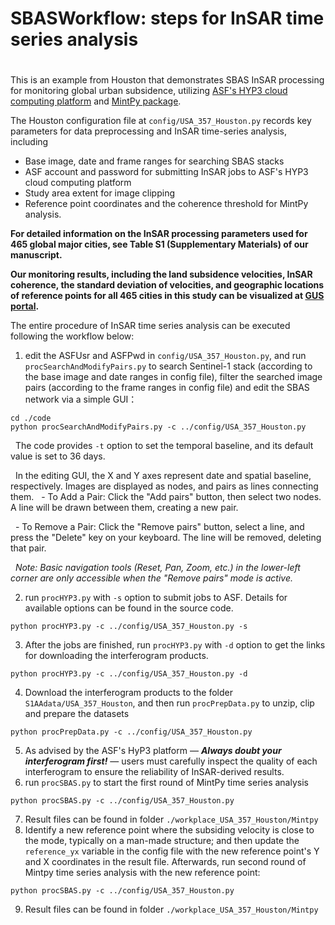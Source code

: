 # SBASWorkflow: steps for InSAR time series analysis
# 
This is an example from Houston that demonstrates SBAS InSAR processing for monitoring global urban subsidence, utilizing [ASF's HYP3 cloud computing platform](https://search.asf.alaska.edu/) and [MintPy package](https://github.com/insarlab/MintPy).

The Houston configuration file at `config/USA_357_Houston.py` records key parameters for data preprocessing and InSAR time-series analysis, including 

- Base image, date and frame ranges for searching SBAS stacks
- ASF account and password for submitting InSAR jobs to ASF's HYP3 cloud computing platform
- Study area extent for image clipping
- Reference point coordinates and the coherence threshold for MintPy analysis.

**For detailed information on the InSAR processing parameters used for 465 global major cities, see Table S1 (Supplementary Materials) of our manuscript.**

**Our monitoring results, including the land subsidence velocities, InSAR coherence, the standard deviation of velocities, and geographic locations of reference points for all 465 cities in this study can be visualized at [GUS portal](https://ee-pkurelab.projects.earthengine.app/view/gus).**

The entire procedure of InSAR time series analysis can be executed following the workflow below:

1. edit the ASFUsr and ASFPwd in `config/USA_357_Houston.py`, and run `procSearchAndModifyPairs.py` to search Sentinel-1 stack (according to the base image and date ranges in config file), filter the searched image pairs (according to the frame ranges in config file) and edit the SBAS network via a simple GUI：
```
cd ./code
python procSearchAndModifyPairs.py -c ../config/USA_357_Houston.py
```

&nbsp;&nbsp;The code provides `-t` option to set the temporal baseline, and its default value is set to 36 days. 

&nbsp;&nbsp;In the editing GUI, the X and Y axes represent date and spatial baseline, respectively. Images are displayed as nodes, and pairs as lines connecting them.
&nbsp;&nbsp;- To Add a Pair: Click the "Add pairs" button, then select two nodes. A line will be drawn between them, creating a new pair.

&nbsp;&nbsp;- To Remove a Pair: Click the "Remove pairs" button, select a line, and press the "Delete" key on your keyboard. The line will be removed, deleting that pair.

&nbsp;&nbsp;*Note: Basic navigation tools (Reset, Pan, Zoom, etc.) in the lower-left corner are only accessible when the "Remove pairs" mode is active.*

2. run `procHYP3.py` with `-s` option to submit jobs to ASF. Details for available options can be found in the source code.
<pre><code>python procHYP3.py -c ../config/USA_357_Houston.py -s</code></pre>
3. After the jobs are finished, run `procHYP3.py` with `-d` option to get the links for downloading the interferogram products. 
<pre><code>python procHYP3.py -c ../config/USA_357_Houston.py -d</code></pre>
4. Download the interferogram products to the folder `S1AAdata/USA_357_Houston`, and then run `procPrepData.py` to unzip, clip and prepare the datasets
<pre><code>python procPrepData.py -c ../config/USA_357_Houston.py</code></pre> 
5. As advised by the ASF's HyP3 platform — ***Always doubt your interferogram first!*** — users must carefully inspect the quality of each interferogram to ensure the reliability of InSAR-derived results. 
6. run `procSBAS.py` to start the first round of MintPy time series analysis
<pre><code>python procSBAS.py -c ../config/USA_357_Houston.py</code></pre> 
7. Result files can be found in folder `./workplace_USA_357_Houston/Mintpy`
8. Identify a new reference point where the subsiding velocity is close to the mode, typically on a man-made structure; and then update the `reference_yx` variable in the config file with the new reference point's Y and X coordinates in the result file. Afterwards, run second round of Mintpy time series analysis with the new reference point:
<pre><code>python procSBAS.py -c ../config/USA_357_Houston.py</code></pre> 
9. Result files can be found in folder `./workplace_USA_357_Houston/Mintpy`

